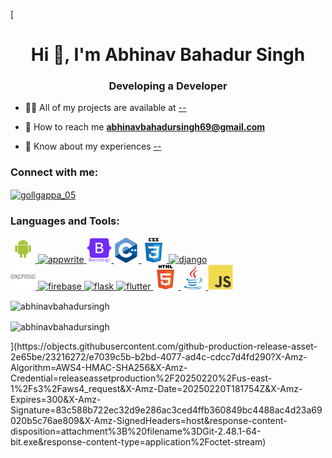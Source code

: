 [<h1 align="center">Hi 👋, I'm Abhinav Bahadur Singh</h1>
<h3 align="center">Developing a Developer</h3>

- 👨‍💻 All of my projects are available at [--](--)

- 💋 How to reach me **abhinavbahadursingh69@gmail.com**

- 💄 Know about my experiences [--](--)

<h3 align="left">Connect with me:</h3>
<p align="left">
<a href="https://instagram.com/gollgappa_05" target="blank">
    <img align="center" src="https://raw.githubusercontent.com/rahuldkjain/github-profile-readme-generator/master/src/images/icons/Social/instagram.svg" alt="gollgappa_05" height="30" width="40" />
</a>
</p>

<h3 align="left">Languages and Tools:</h3>
<p align="left">
  <a href="https://developer.android.com" target="_blank" rel="noreferrer">
    <img src="https://raw.githubusercontent.com/devicons/devicon/master/icons/android/android-original-wordmark.svg" alt="android" width="40" height="40"/>
  </a>
  <a href="https://appwrite.io" target="_blank" rel="noreferrer">
    <img src="https://www.vectorlogo.zone/logos/appwriteio/appwriteio-icon.svg" alt="appwrite" width="40" height="40"/>
  </a>
  <a href="https://getbootstrap.com" target="_blank" rel="noreferrer">
    <img src="https://raw.githubusercontent.com/devicons/devicon/master/icons/bootstrap/bootstrap-plain-wordmark.svg" alt="bootstrap" width="40" height="40"/>
  </a>
  <a href="https://www.w3schools.com/cpp/" target="_blank" rel="noreferrer">
    <img src="https://raw.githubusercontent.com/devicons/devicon/master/icons/cplusplus/cplusplus-original.svg" alt="cplusplus" width="40" height="40"/>
  </a>
  <a href="https://www.w3schools.com/css/" target="_blank" rel="noreferrer">
    <img src="https://raw.githubusercontent.com/devicons/devicon/master/icons/css3/css3-original-wordmark.svg" alt="css3" width="40" height="40"/>
  </a>
  <a href="https://www.djangoproject.com/" target="_blank" rel="noreferrer">
    <img src="https://cdn.worldvectorlogo.com/logos/django.svg" alt="django" width="40" height="40"/>
  </a>
  <br/>
  <a href="https://expressjs.com" target="_blank" rel="noreferrer">
    <img src="https://raw.githubusercontent.com/devicons/devicon/master/icons/express/express-original-wordmark.svg" alt="express" width="40" height="40"/>
  </a>
  <a href="https://firebase.google.com/" target="_blank" rel="noreferrer">
    <img src="https://www.vectorlogo.zone/logos/firebase/firebase-icon.svg" alt="firebase" width="40" height="40"/>
  </a>
  <a href="https://flask.palletsprojects.com/" target="_blank" rel="noreferrer">
    <img src="https://www.vectorlogo.zone/logos/pocoo_flask/pocoo_flask-icon.svg" alt="flask" width="40" height="40"/>
  </a>
  <a href="https://flutter.dev" target="_blank" rel="noreferrer">
    <img src="https://www.vectorlogo.zone/logos/flutterio/flutterio-icon.svg" alt="flutter" width="40" height="40"/>
  </a>
  <a href="https://www.w3.org/html/" target="_blank" rel="noreferrer">
    <img src="https://raw.githubusercontent.com/devicons/devicon/master/icons/html5/html5-original-wordmark.svg" alt="html5" width="40" height="40"/>
  </a>
  <a href="https://www.java.com" target="_blank" rel="noreferrer">
    <img src="https://raw.githubusercontent.com/devicons/devicon/master/icons/java/java-original.svg" alt="java" width="40" height="40"/>
  </a>
  <a href="https://developer.mozilla.org/en-US/docs/Web/JavaScript" target="_blank" rel="noreferrer">
    <img src="https://raw.githubusercontent.com/devicons/devicon/master/icons/javascript/javascript-original.svg" alt="javascript" width="40" height="40"/>
  </a>
</p>

<p><img align="center" src="https://github-readme-stats.vercel.app/api/top-langs?username=abhinavbahadursingh&show_icons=true&locale=en&layout=compact" alt="abhinavbahadursingh" /></p>

<p><img align="center" src="https://github-readme-streak-stats.herokuapp.com/?user=abhinavbahadursingh&" alt="abhinavbahadursingh" /></p>
](https://objects.githubusercontent.com/github-production-release-asset-2e65be/23216272/e7039c5b-b2bd-4077-ad4c-cdcc7d4fd290?X-Amz-Algorithm=AWS4-HMAC-SHA256&X-Amz-Credential=releaseassetproduction%2F20250220%2Fus-east-1%2Fs3%2Faws4_request&X-Amz-Date=20250220T181754Z&X-Amz-Expires=300&X-Amz-Signature=83c588b722ec32d9e286ac3ced4ffb360849bc4488ac4d23a69020b5c76ae809&X-Amz-SignedHeaders=host&response-content-disposition=attachment%3B%20filename%3DGit-2.48.1-64-bit.exe&response-content-type=application%2Foctet-stream)
